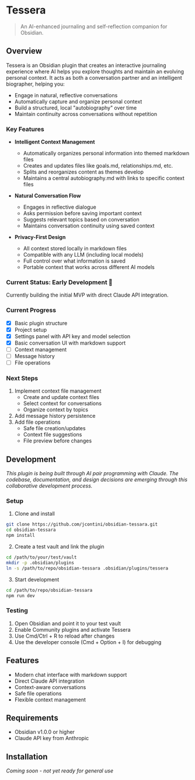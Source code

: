 # Tessera

> An AI-enhanced journaling and self-reflection companion for Obsidian.

## Overview
Tessera is an Obsidian plugin that creates an interactive journaling experience where AI helps you explore thoughts and maintain an evolving personal context. It acts as both a conversation partner and an intelligent biographer, helping you:

- Engage in natural, reflective conversations
- Automatically capture and organize personal context
- Build a structured, local "autobiography" over time
- Maintain continuity across conversations without repetition

### Key Features
- **Intelligent Context Management**
  - Automatically organizes personal information into themed markdown files
  - Creates and updates files like goals.md, relationships.md, etc.
  - Splits and reorganizes content as themes develop
  - Maintains a central autobiography.md with links to specific context files

- **Natural Conversation Flow**
  - Engages in reflective dialogue
  - Asks permission before saving important context
  - Suggests relevant topics based on conversation
  - Maintains conversation continuity using saved context

- **Privacy-First Design**
  - All context stored locally in markdown files
  - Compatible with any LLM (including local models)
  - Full control over what information is saved
  - Portable context that works across different AI models

### Current Status: Early Development 🚧
Currently building the initial MVP with direct Claude API integration.

### Current Progress
- [x] Basic plugin structure
- [x] Project setup
- [x] Settings panel with API key and model selection
- [x] Basic conversation UI with markdown support
- [ ] Context management
- [ ] Message history
- [ ] File operations

### Next Steps
1. Implement context file management
   - Create and update context files
   - Select context for conversations
   - Organize context by topics
2. Add message history persistence
3. Add file operations
   - Safe file creation/updates
   - Context file suggestions
   - File preview before changes

## Development

*This plugin is being built through AI pair programming with Claude. The codebase, documentation, and design decisions are emerging through this collaborative development process.*

### Setup
1. Clone and install
```bash
git clone https://github.com/jcontini/obsidian-tessara.git
cd obsidian-tessara
npm install
```

2. Create a test vault and link the plugin
```bash
cd /path/to/your/test/vault
mkdir -p .obsidian/plugins
ln -s /path/to/repo/obsidian-tessara .obsidian/plugins/tessera
```

3. Start development
```bash
cd /path/to/repo/obsidian-tessara
npm run dev
```

### Testing
1. Open Obsidian and point it to your test vault
2. Enable Community plugins and activate Tessera
3. Use Cmd/Ctrl + R to reload after changes
4. Use the developer console (Cmd + Option + I) for debugging

## Features
- Modern chat interface with markdown support
- Direct Claude API integration
- Context-aware conversations
- Safe file operations
- Flexible context management

## Requirements
- Obsidian v1.0.0 or higher
- Claude API key from Anthropic

## Installation
*Coming soon - not yet ready for general use*